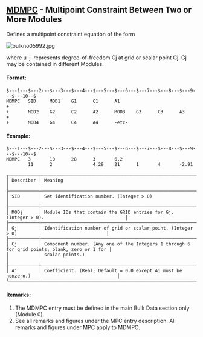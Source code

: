 ## [MDMPC](https://help.hexagonmi.com/bundle/MSC_Nastran_2022.4/page/Nastran_Combined_Book/qrg/bulkno/TOC.MDMPC.xhtml) - Multipoint Constraint Between Two or More Modules

Defines a multipoint constraint equation of the form

![bulkno05992.jpg](https://help-be.hexagonmi.com/bundle/MSC_Nastran_2022.4/page/Nastran_Combined_Book/qrg/bulkno/../../../assets/bulkno05992.jpg?_LANG=enus)  

where  u  j  represents degree-of-freedom Cj at grid or scalar point Gj. Gj may be contained in different Modules.

#### Format:

```nastran
$---1---$---2---$---3---$---4---$---5---$---6---$---7---$---8---$---9---$---10--$
MDMPC   SID     MOD1    G1      C1      A1                              +       
+       MOD2    G2      C2      A2      MOD3    G3      C3      A3      +       
+       MOD4    G4      C4      A4      -etc-                                   
```

#### Example:

```nastran
$---1---$---2---$---3---$---4---$---5---$---6---$---7---$---8---$---9---$---10--$
MDMPC   3       10      28      3       6.2                                     
        11      2               4.29    21      1       4       -2.91           
```

```text
┌───────────┬──────────────────────────────────────────────────────────────────────────────────────────────┐
│ Describer │ Meaning                                                                                      │
├───────────┼──────────────────────────────────────────────────────────────────────────────────────────────┤
│ SID       │ Set identification number. (Integer > 0)                                                     │
├───────────┼──────────────────────────────────────────────────────────────────────────────────────────────┤
│ MODj      │ Module IDs that contain the GRID entries for Gj. (Integer ≥ 0).                              │
├───────────┼──────────────────────────────────────────────────────────────────────────────────────────────┤
│ Gj        │ Identification number of grid or scalar point. (Integer > 0)                                 │
├───────────┼──────────────────────────────────────────────────────────────────────────────────────────────┤
│ Cj        │ Component number. (Any one of the Integers 1 through 6 for grid points; blank, zero or 1 for │
│           │ scalar points.)                                                                              │
├───────────┼──────────────────────────────────────────────────────────────────────────────────────────────┤
│ Aj        │ Coefficient. (Real; Default = 0.0 except A1 must be nonzero.)                                │
└───────────┴──────────────────────────────────────────────────────────────────────────────────────────────┘
```

#### Remarks:

1. The MDMPC entry must be defined in the main Bulk Data section only (Module 0).
2. See all remarks and figures under the MPC entry description. All remarks and figures under MPC apply to MDMPC.
